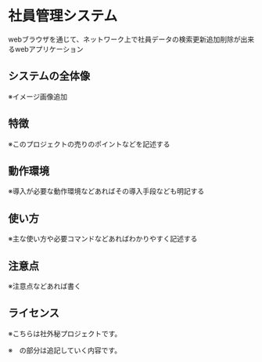 # 社員管理システム
webブラウザを通じて、ネットワーク上で社員データの検索更新追加削除が出来るwebアプリケーション

## システムの全体像
※イメージ画像追加

## 特徴
※このプロジェクトの売りのポイントなどを記述する

## 動作環境
※導入が必要な動作環境などあればその導入手段なども明記する

## 使い方
※主な使い方や必要コマンドなどあればわかりやすく記述する

## 注意点
※注意点などあれば書く

## ライセンス
※こちらは社外秘プロジェクトです。

※　の部分は追記していく内容です。
